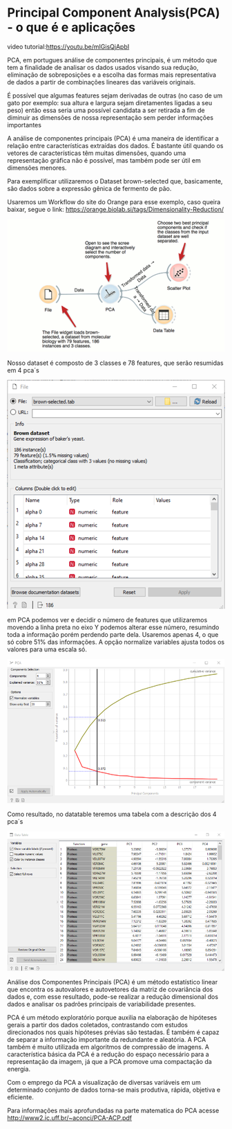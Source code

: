 # Principal Component Analysis(PCA) - o que é e aplicações
video tutorial:https://youtu.be/mIGisQjApbI

PCA, em portugues análise de componentes principais, é um método que tem a finalidade de analisar os dados usados visando sua redução, eliminação de sobreposições e a escolha das formas mais representativa de dados a partir de combinações lineares das variáveis originais.

É possível que algumas features sejam derivadas de outras (no caso de um gato por exemplo: sua altura e largura sejam diretamentes ligadas a seu peso) então essa seria uma possível candidata a ser retirada a fim de diminuir as dimensões de nossa representação sem perder informações importantes

A análise de componentes principais (PCA) é uma maneira de identificar a
relação entre características extraídas dos dados. É bastante útil quando os vetores de
características têm muitas dimensões, quando uma representação gráfica não é possível,
mas também pode ser útil em dimensões menores.

Para exemplificar utilizaremos o Dataset brown-selected que, basicamente, são dados sobre a expressão gênica de fermento de pão.

Usaremos um Workflow do site do Orange para esse exemplo, caso queira baixar, segue o link: https://orange.biolab.si/tags/Dimensionality-Reduction/

<img src="imgs/workflow.png" width="600">

Nosso dataset é composto de 3 classes e 78 features, que serão resumidas em 4 pca´s

<img src="imgs/data.png" width="600">

em PCA podemos ver e decidir o número de features que utilizaremos
movendo a linha preta no eixo Y podemos alterar esse número, resumindo toda a informação porém perdendo parte dela. Usaremos apenas 4, o que só cobre 51% das informações.
A opção normalize variables ajusta todos os valores para uma escala só.

<img src="imgs/pca.png" width="600">

Como resultado, no datatable teremos uma tabela com a descrição dos 4 pca´s

<img src="imgs/4pca.png" width="600">

Análise dos Componentes Principais (PCA) é um método estatístico linear que
encontra os autovalores e autovetores da matriz de covariância dos dados e, com esse
resultado, pode-se realizar a redução dimensional dos dados e analisar os padrões
principais de variabilidade presentes.

PCA é um método exploratório porque auxilia na elaboração de hipóteses gerais
a partir dos dados coletados, contrastando com estudos direcionados nos quais hipóteses
prévias são testadas. É também é capaz de separar a informação importante da
redundante e aleatória.
A PCA também é muito utilizada em algoritmos de compressão de imagens.
A característica básica da PCA é a redução do espaço necessário para a representação da
imagem, já que a PCA promove uma compactação da energia.

Com o emprego da PCA a visualização de diversas variáveis em um
determinado conjunto de dados torna-se mais produtiva, rápida, objetiva e eficiente.

Para informações mais aprofundadas na parte matematica do PCA acesse
http://www2.ic.uff.br/~aconci/PCA-ACP.pdf


